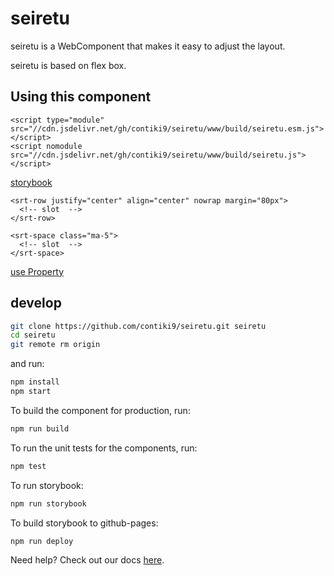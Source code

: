 # seiretu

seiretu is a WebComponent that makes it easy to adjust the layout.

seiretu is based on flex box.

## Using this component

```
<script type="module" src="//cdn.jsdelivr.net/gh/contiki9/seiretu/www/build/seiretu.esm.js"></script>
<script nomodule src="//cdn.jsdelivr.net/gh/contiki9/seiretu/www/build/seiretu.js"></script>
```

[storybook](https://contiki9.github.io/seiretu/)

```
<srt-row justify="center" align="center" nowrap margin="80px">
  <!-- slot  -->
</srt-row>
```

```
<srt-space class="ma-5">
  <!-- slot  -->
</srt-space>
```

[use Property](https://contiki9.github.io/seiretu/?path=/info/components--row)

## develop

```bash
git clone https://github.com/contiki9/seiretu.git seiretu
cd seiretu
git remote rm origin
```

and run:

```bash
npm install
npm start
```

To build the component for production, run:

```bash
npm run build
```

To run the unit tests for the components, run:

```bash
npm test
```

To run storybook:

```bash
npm run storybook
```

To build storybook to github-pages:

```bash
npm run deploy
```

Need help? Check out our docs [here](https://github.com/ionic-team/stencil-component-starter).
